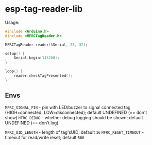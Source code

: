 # esp-tag-reader-lib

Usage:
```c++
#include <Arduino.h>
#include <MFRCTagReader.h>

MFRCTagReader reader(&Serial, 25, 32);

setup() {
    Serial.begin(115200);
}

loop() {
    reader.checkTagPresented();
}

```

## Envs

`MFRC_SIGNAL_PIN` - pin with LED/buzzer to signal connected tag (HIGH=connected, LOW=disconnected); default UNDEFINED (== don't show)
`MFRC_DEBUG` - whether debug logging should be shown; default UNDEFINED (== don't log)

`MFRC_UID_LENGTH` - length of tag'sUID; default `16`
`MFRC_RESET_TIMEOUT` - timeout for read/write reset; default `500`

